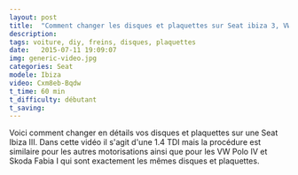 ```yaml
---
layout: post
title:  "Comment changer les disques et plaquettes sur Seat ibiza 3, VW Polo 4, Skoda Fabia 1"
description: 
tags: voiture, diy, freins, disques, plaquettes
date:   2015-07-11 19:09:07
img: generic-video.jpg
categories: Seat
modele: Ibiza
video: Cxm8eb-Bqdw
t_time: 60 min
t_difficulty: débutant
t_saving: 
---
```

Voici comment changer en détails vos disques et plaquettes sur une Seat Ibiza III. 
Dans cette vidéo il s'agit d'une 1.4 TDI mais la procédure est similaire pour les autres motorisations ainsi que pour les VW Polo IV et Skoda Fabia I qui sont exactement les mêmes disques et plaquettes.
